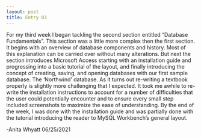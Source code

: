 ```yaml
---
layout: post
title: Entry 03
---
```

For my third week I began tackling the second section entitled “Database Fundamentals”.  This section was a little more complex then the first section.  It begins with an overview of database components and history.  Most of this explanation can be carried over without many alterations.  But next the section introduces Microsoft Access starting with an installation guide and progressing into a basic tutorial of the layout, and finally introducing the concept of creating, saving, and opening databases with our first sample database.  The ‘Northwind’ database.  As it turns out re-writing a textbook properly is slightly more challenging that I expected.  It took me awhile to re-write the installation instructions to account for a number of difficulties that the user could potentially encounter and to ensure every small step included screenshots to maximize the ease of understanding.  By the end of the week, I was done with the installation guide and was partially done with the tutorial introducing the reader to MySQL Workbench’s general layout.

-Anita Whyatt
06/25/2021
